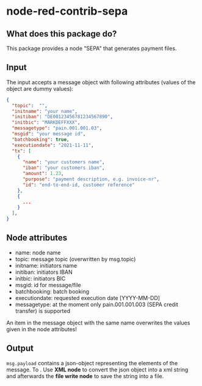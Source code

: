 # node-red-contrib-sepa
## What does this package do?
This package provides a node "SEPA" that generates payment files.

## Input
The input accepts a message object with following attributes (values of the object are dummy values):
```json
{
  "topic":  "",
  "initname": "your name",
  "initiban": "DE00123456781234567890",
  "initbic": "MARKDEFFXXX",
  "messagetype": "pain.001.001.03",
  "msgid": "your message id",
  "batchbooking": true,
  "executiondate": "2021-11-11",
  "tx": [
    {
      "name": "your customers name",
      "iban": "your customers iban",
      "amount": 1.23,
      "purpose": "payment description, e.g. invoice-nr",
      "id": "end-to-end-id, customer reference"
    }, 
    {
      ...
    }
  ],
}
```

## Node attributes

* name: node name
* topic: message topic (overwritten by msg.topic)
* initname: initiators name
* initiban: initiators IBAN
* initbic: initiators BIC
* msgid: id for message/file
* batchbooking: batch booking
* executiondate: requested execution date [YYYY-MM-DD]
* messagetype: at the moment only pain.001.001.003 (SEPA credit transfer) is supported

An item in the message object with the same name overwrites the values given in the node attributes!

## Output

<code>msg.payload</code> contains a json-object representing the elements of the message. To . Use **XML node** to convert the json object into a xml string and afterwards the **file write node** to save the string into a file.
